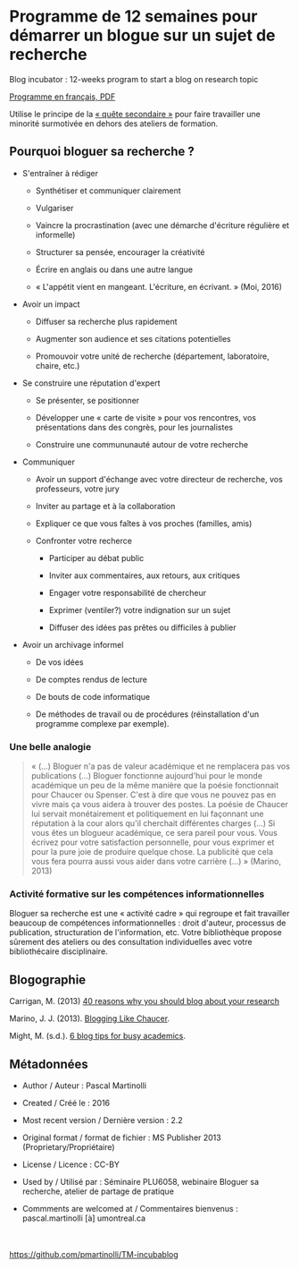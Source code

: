 # Programme de 12 semaines pour démarrer un blogue sur un sujet de recherche

Blog incubator : 12-weeks program to start a blog on research topic

[Programme en français, PDF](https://github.com/pmartinolli/TM-incubablog/blob/master/files/TM-incubablog-v2.2.fr.pdf)

Utilise le principe de la [« quête secondaire »](https://github.com/pmartinolli/TM-Wikipedibus/blob/master/README.md#qu%C3%AAte-secondaire) pour faire travailler une minorité surmotivée en dehors des ateliers de formation.

## Pourquoi bloguer sa recherche ?

- S'entraîner à rédiger

   - Synthétiser et communiquer clairement
   
   - Vulgariser
   
   - Vaincre la procrastination (avec une démarche d'écriture régulière et informelle)
   
   - Structurer sa pensée, encourager la créativité
   
   - Écrire en anglais ou dans une autre langue
   
   - « L'appétit vient en mangeant. L'écriture, en écrivant. » (Moi, 2016)

- Avoir un impact

   - Diffuser sa recherche plus rapidement
   
   - Augmenter son audience et ses citations potentielles
   
   - Promouvoir votre unité de recherche (département, laboratoire, chaire, etc.)
 
- Se construire une réputation d'expert

   - Se présenter, se positionner
   
   - Développer une « carte de visite » pour vos rencontres, vos présentations dans des congrès, pour les journalistes
   
   - Construire une commununauté autour de votre recherche

- Communiquer

   - Avoir un support d'échange avec votre directeur de recherche, vos professeurs, votre jury

   - Inviter au partage et à la collaboration
   
   - Expliquer ce que vous faîtes à vos proches (familles, amis)

   - Confronter votre recherce
   
      - Participer au débat public
      
      - Inviter aux commentaires, aux retours, aux critiques
      
      - Engager votre responsabilité de chercheur
      
      - Exprimer (ventiler?) votre indignation sur un sujet 
      
      - Diffuser des idées pas prêtes ou difficiles à publier

- Avoir un archivage informel

    - De vos idées
    
    - De comptes rendus de lecture
    
    - De bouts de code informatique
    
    - De méthodes de travail ou de procédures (réinstallation d'un programme complexe par exemple).


### Une belle analogie

> « (...) Bloguer n'a pas de valeur académique et ne remplacera pas vos publications (...) 
> Bloguer fonctionne aujourd'hui pour le monde académique un peu de la même manière que la poésie fonctionnait pour Chaucer ou Spenser. C'est à dire que vous ne pouvez pas en vivre mais ça vous aidera à trouver des postes. La poésie de Chaucer lui servait monétairement et politiquement en lui façonnant une réputation à la cour alors qu'il cherchait différentes charges (...)
> Si vous êtes un blogueur académique, ce sera pareil pour vous. Vous écrivez pour votre satisfaction personnelle, pour vous exprimer et pour la pure joie de produire quelque chose. La publicité que cela vous fera pourra aussi vous aider dans votre carrière (...) » (Marino, 2013)

### Activité formative sur les compétences informationnelles

Bloguer sa recherche est une « activité cadre » qui regroupe et fait travailler beaucoup de compétences informationnelles : droit d'auteur, processus de publication, structuration de l'information, etc. Votre bibliothèque propose sûrement des ateliers ou des consultation individuelles avec votre bibliothécaire disciplinaire.

## Blogographie

Carrigan, M. (2013) [40 reasons why you should blog about your research](http://sociologicalimagination.org/archives/13910)

Marino, J. J. (2013). [Blogging Like Chaucer](http://dagblog.com/media/blogging-chaucer-16772).

Might, M. (s.d.). [6 blog tips for busy academics](http://matt.might.net/articles/how-to-blog-as-an-academic/).

## Métadonnées

* Author / Auteur : Pascal Martinolli

* Created / Créé le : 2016

* Most recent version / Dernière version : 2.2

* Original format / format de fichier : MS Publisher 2013 (Proprietary/Propriétaire)

* License / Licence : CC-BY

* Used by / Utilisé par  : Séminaire PLU6058, webinaire Bloguer sa recherche, atelier de partage de pratique

* Commments are welcomed at / Commentaires bienvenus : pascal.martinolli [à] umontreal.ca



\
\
https://github.com/pmartinolli/TM-incubablog
